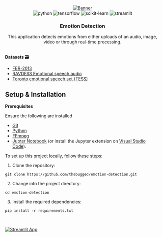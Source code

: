 <div align="center">
  <br />
    <a href="https://emotion--detection.streamlit.app" target="_blank">
      <img src="https://github.com/thebugged/emotion-detection/assets/74977495/a3ff9d3f-581d-45d8-8209-2e39d707f045" alt="Banner">
    </a>
  <br />

  <div>
    <img src="https://img.shields.io/badge/-Python-black?style=for-the-badge&logoColor=white&logo=python&color=3776AB" alt="python" />
    <img src="https://img.shields.io/badge/-TensorFlow-black?style=for-the-badge&logoColor=white&logo=tensorflow&color=FF6F00" alt="tensorflow" />
    <img src="https://img.shields.io/badge/-scikit_learn-black?style=for-the-badge&logoColor=white&logo=scikitlearn&color=F7931E" alt="scikit-learn" />
    <img src="https://img.shields.io/badge/-Streamlit-black?style=for-the-badge&logoColor=white&logo=streamlit&color=FF4B4B" alt="streamlit" />
</div>


  <h3 align="center">Emotion Detection</h3>

   <div align="center">
     This application detects emotions from either uploads of an audio, image, video or through real-time processing. 
    </div>
</div>
<br/>

**Datasets** 🗃️
- [FER-2013](https://www.kaggle.com/datasets/msambare/fer2013)
- [RAVDESS Emotional speech audio](https://www.kaggle.com/datasets/uwrfkaggler/ravdess-emotional-speech-audio) 
- [Toronto emotional speech set (TESS)](https://www.kaggle.com/datasets/ejlok1/toronto-emotional-speech-set-tess)


## Setup & Installation
**Prerequisites**

Ensure the following are installed
- [Git](https://git-scm.com/)
- [Python](https://www.python.org/downloads/)
- [FFmpeg](https://ffmpeg.org/)
- [Jupter Notebook](https://jupyter.org/install) (or install the Jupyter extension on [Visual Studio Code](https://code.visualstudio.com/)).
  
To set up this project locally, follow these steps:

1. Clone the repository:
```shell
git clone https://github.com/thebugged/emotion-detection.git
```

2. Change into the project directory: 
```shell
cd emotion-detection
```

3. Install the required dependencies: 
```shell
pip install -r requirements.txt
```
<br/>


[![Streamlit App](https://static.streamlit.io/badges/streamlit_badge_black_white.svg)](emotion--detection.streamlit.app)


